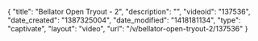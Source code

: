 {
    "title": "Bellator Open Tryout - 2",
    "description": "",
    "videoid": "137536",
    "date_created": "1387325004",
    "date_modified": "1418181134",
    "type": "captivate",
    "layout": "video",
    "url": "\/v\/bellator-open-tryout-2\/137536"
}
